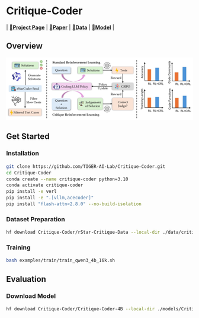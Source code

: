 # Critique-Coder

| [**🚀Project Page**](https://tiger-ai-lab.github.io/ScholarCopilot/) | [**📖Paper**](https://arxiv.org/abs/2509.22824) | [**🤗Data**](https://huggingface.co/datasets/TIGER-Lab/rStar-Critique-Data) | [**🤗Model**](https://huggingface.co/collections/TIGER-Lab/critique-coder-68dbdcdf09dbf87ed11822e4) |

## Overview
![./assets/images/crl_teaser.jpg](./assets/images/crl_teaser.jpg)

## Get Started
### Installation
```bash
git clone https://github.com/TIGER-AI-Lab/Critique-Coder.git
cd Critique-Coder
conda create --name critique-coder python=3.10
conda activate critique-coder
pip install -e verl
pip install -e ".[vllm,acecoder]"
pip install "flash-attn<2.8.0" --no-build-isolation
```

### Dataset Preparation
```bash
hf download Critique-Coder/rStar-Critique-Data --local-dir ./data/critique-coder-dataset --repo dataset
```

### Training
```bash
bash examples/train/train_qwen3_4b_16k.sh
```

## Evaluation
### Download Model
```bash
hf download Critique-Coder/Critique-Coder-4B --local-dir ./models/Critique-Coder-4B
```
